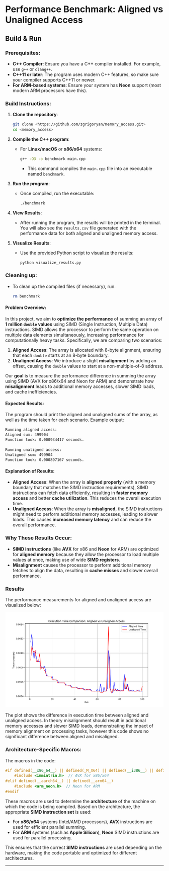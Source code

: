 # Performance Benchmark: Aligned vs Unaligned Access

## Build & Run

### Prerequisites:
- **C++ Compiler**: Ensure you have a C++ compiler installed. For example, use `g++` or `clang++`.
- **C++11 or later**: The program uses modern C++ features, so make sure your compiler supports C++11 or newer.
- **For ARM-based systems**: Ensure your system has **Neon** support (most modern ARM processors have this).

### Build Instructions:
1. **Clone the repository**:
   ```bash
   git clone <https://github.com/zgrigoryan/memory_access.git>
   cd <memory_access>
   ```

2. **Compile the C++ program**:
   - For **Linux/macOS** or **x86/x64** systems:
     ```bash
     g++ -O3 -o benchmark main.cpp
     ```
     - This command compiles the `main.cpp` file into an executable named `benchmark`.

3. **Run the program**:
   - Once compiled, run the executable:
     ```bash
     ./benchmark
     ```

4. **View Results**:
   - After running the program, the results will be printed in the terminal. You will also see the `results.csv` file generated with the performance data for both aligned and unaligned memory access.

5. **Visualize Results**:
   - Use the provided Python script to visualize the results:
     ```bash
     python visualize_results.py
     ```

### Cleaning up:
- To clean up the compiled files (if necessary), run:
  ```bash
  rm benchmark
  ```

#### **Problem Overview:**
In this project, we aim to **optimize the performance** of summing an array of **1 million `double` values** using SIMD (Single Instruction, Multiple Data) instructions. SIMD allows the processor to perform the same operation on multiple data elements simultaneously, increasing performance for computationally heavy tasks. Specifically, we are comparing two scenarios:

1. **Aligned Access**: The array is allocated with 8-byte alignment, ensuring that each `double` starts at an 8-byte boundary.
2. **Unaligned Access**: We introduce a slight **misalignment** by adding an offset, causing the `double` values to start at a non-multiple-of-8 address.

Our **goal** is to measure the performance difference in summing the array using SIMD (AVX for x86/x64 and Neon for ARM) and demonstrate how **misalignment** leads to additional memory accesses, slower SIMD loads, and cache inefficiencies.

#### **Expected Results:**
The program should print the aligned and unaligned sums of the array, as well as the time taken for each scenario. Example output:

```
Running aligned access:
Aligned sum: 499904
Function took: 0.000934417 seconds.

Running unaligned access:
Unaligned sum: 499904
Function took: 0.000897167 seconds.
```

#### **Explanation of Results:**
- **Aligned Access**: When the array is **aligned properly** (with a memory boundary that matches the SIMD instruction requirements), SIMD instructions can fetch data efficiently, resulting in **faster memory access** and better **cache utilization**. This reduces the overall execution time.
- **Unaligned Access**: When the array is **misaligned**, the SIMD instructions might need to perform additional memory accesses, leading to slower loads. This causes **increased memory latency** and can reduce the overall performance.

### **Why These Results Occur:**
- **SIMD instructions** (like **AVX** for x86 and **Neon** for ARM) are optimized for **aligned memory** because they allow the processor to load multiple values at once, making use of wide **SIMD registers**.
- **Misalignment** causes the processor to perform additional memory fetches to align the data, resulting in **cache misses** and slower overall performance.

### Results

The performance measurements for aligned and unaligned access are visualized below:

![Execution Time Comparison](execution_time_comparison.png)

The plot shows the difference in execution time between aligned and unaligned access. In theory misalignment should result in additional memory accesses and slower SIMD loads, demonstrating the impact of memory alignment on processing tasks, however this code shows no significant difference between aligned and misaligned.

### **Architecture-Specific Macros:**

The macros in the code:

```cpp
#if defined(__x86_64__) || defined(_M_X64) || defined(__i386__) || defined(_M_IX86)
    #include <immintrin.h>  // AVX for x86/x64
#elif defined(__aarch64__) || defined(__arm64__)
    #include <arm_neon.h>  // Neon for ARM
#endif
```

These macros are used to determine the **architecture** of the machine on which the code is being compiled. Based on the architecture, the appropriate **SIMD instruction set** is used:
- For **x86/x64** systems (Intel/AMD processors), **AVX** instructions are used for efficient parallel summing.
- For **ARM** systems (such as **Apple Silicon**), **Neon** SIMD instructions are used for parallel processing.

This ensures that the correct **SIMD instructions** are used depending on the hardware, making the code portable and optimized for different architectures.

---